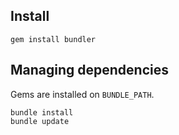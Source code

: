 ---
---

## Install

```shell
gem install bundler
```

## Managing dependencies

Gems are installed on `BUNDLE_PATH`.

```shell
bundle install
bundle update
```
